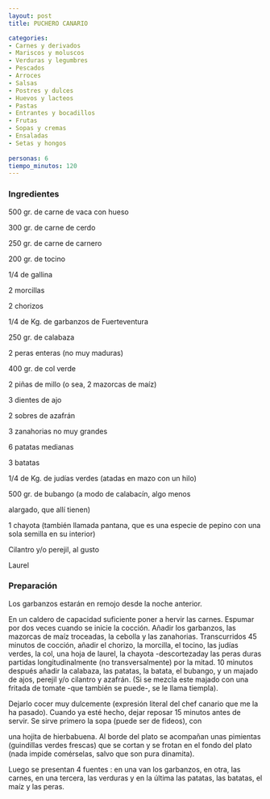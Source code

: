 ```yaml
---
layout: post
title: PUCHERO CANARIO

categories:
- Carnes y derivados
- Mariscos y moluscos
- Verduras y legumbres
- Pescados
- Arroces
- Salsas
- Postres y dulces
- Huevos y lacteos
- Pastas
- Entrantes y bocadillos
- Frutas
- Sopas y cremas
- Ensaladas
- Setas y hongos
 
personas: 6 
tiempo_minutos: 120 
---
```

<h3>Ingredientes</h3>
500 gr. de carne de vaca con hueso

300 gr. de carne de cerdo

250 gr. de carne de carnero

200 gr. de tocino

1/4 de gallina

2 morcillas

2 chorizos

1/4 de Kg. de garbanzos de Fuerteventura

250 gr. de calabaza

2 peras enteras (no muy maduras)

400 gr. de col verde

2 piñas de millo (o sea, 2 mazorcas de maíz)

3 dientes de ajo

2 sobres de azafrán

3 zanahorias no muy grandes

6 patatas medianas

3 batatas

1/4 de Kg. de judías verdes (atadas en mazo con un hilo)

500 gr. de bubango (a modo de calabacín, algo menos

alargado, que allí tienen)

1 chayota (también llamada pantana, que es una especie de pepino con una sola semilla en su interior)

Cilantro y/o perejil, al gusto

Laurel

<h3>Preparación</h3>
Los garbanzos estarán en remojo desde la noche anterior.

En un caldero de capacidad suficiente poner a hervir las carnes. Espumar por dos veces cuando se inicie la cocción. Añadir los garbanzos, las mazorcas de maíz troceadas, la cebolla y las zanahorias. Transcurridos 45 minutos de cocción, añadir el chorizo, la morcilla, el tocino, las judías verdes, la col, una hoja de laurel, la chayota -descortezaday las peras duras partidas longitudinalmente (no transversalmente) por la mitad. 10 minutos después añadir la calabaza, las patatas, la batata, el bubango, y un majado de ajos, perejil y/o cilantro y azafrán. (Si se mezcla este majado con una fritada de tomate -que también se puede-, se le llama tiempla).

Dejarlo cocer muy dulcemente (expresión literal del chef canario que me la ha pasado). Cuando ya esté hecho, dejar reposar 15 minutos antes de servir. Se sirve primero la sopa (puede ser de fideos), con

una hojita de hierbabuena. Al borde del plato se acompañan unas pimientas (guindillas verdes frescas) que se cortan y se frotan en el fondo del plato (nada impide comérselas, salvo que son pura dinamita).

Luego se presentan 4 fuentes : en una van los garbanzos, en otra, las carnes, en una tercera, las verduras y en la última las patatas, las batatas, el maíz y las peras.


